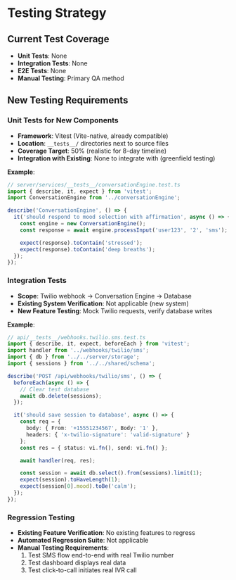 # Testing Strategy

## Current Test Coverage

- **Unit Tests**: None
- **Integration Tests**: None
- **E2E Tests**: None
- **Manual Testing**: Primary QA method

## New Testing Requirements

### Unit Tests for New Components

- **Framework**: Vitest (Vite-native, already compatible)
- **Location**: `__tests__/` directories next to source files
- **Coverage Target**: 50% (realistic for 8-day timeline)
- **Integration with Existing**: None to integrate with (greenfield testing)

**Example**:
```typescript
// server/services/__tests__/conversationEngine.test.ts
import { describe, it, expect } from 'vitest';
import ConversationEngine from '../conversationEngine';

describe('ConversationEngine', () => {
  it('should respond to mood selection with affirmation', async () => {
    const engine = new ConversationEngine();
    const response = await engine.processInput('user123', '2', 'sms');

    expect(response).toContain('stressed');
    expect(response).toContain('deep breaths');
  });
});
```

### Integration Tests

- **Scope**: Twilio webhook → Conversation Engine → Database
- **Existing System Verification**: Not applicable (new system)
- **New Feature Testing**: Mock Twilio requests, verify database writes

**Example**:
```typescript
// api/__tests__/webhooks.twilio.sms.test.ts
import { describe, it, expect, beforeEach } from 'vitest';
import handler from '../webhooks/twilio/sms';
import { db } from '../../server/storage';
import { sessions } from '../../shared/schema';

describe('POST /api/webhooks/twilio/sms', () => {
  beforeEach(async () => {
    // Clear test database
    await db.delete(sessions);
  });

  it('should save session to database', async () => {
    const req = {
      body: { From: '+15551234567', Body: '1' },
      headers: { 'x-twilio-signature': 'valid-signature' }
    };
    const res = { status: vi.fn(), send: vi.fn() };

    await handler(req, res);

    const session = await db.select().from(sessions).limit(1);
    expect(session).toHaveLength(1);
    expect(session[0].mood).toBe('calm');
  });
});
```

### Regression Testing

- **Existing Feature Verification**: No existing features to regress
- **Automated Regression Suite**: Not applicable
- **Manual Testing Requirements**:
  1. Test SMS flow end-to-end with real Twilio number
  2. Test dashboard displays real data
  3. Test click-to-call initiates real IVR call
